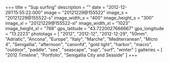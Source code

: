 +++
title = "Sup surfing"
description = ""
date = "2012-12-29T15:55:22.000"
image = "20121229@155522"
image_s = "20121229@155522-s"
image_width_s = "400"
image_height_s = "300"
image_xl = "20121229@155522-xl"
image_width_xl = "1023"
image_height_xl = "768"
gps_latitude = "43.7220027666667"
gps_longitude = "13.2223"
phototags = [ "2012", "2012-12", "2012-12-29", "50mm", "Adriatic", "Ancona", "Europe", "Italy", "Marche", "Mediterranean", "Micro 4", "Senigallia", "afternoon", "canonfd", "gold light", "harbor", "macro", "outdoor", "paddle", "sea", "seascape", "sup", "surf", "winter" ]
galleries = [ "2012 Timeline", "Portfolio", "Senigallia City and Seaside" ]
+++
